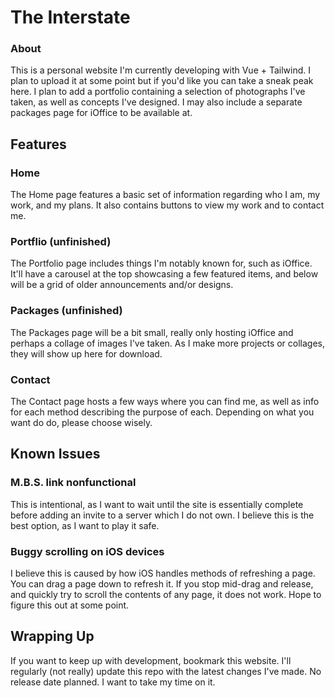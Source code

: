 # The Interstate

### About
This is a personal website I'm currently developing with Vue + Tailwind. I plan to upload it at some point but if you'd like you can take a sneak peak here. I plan to add a portfolio containing a selection of photographs I've taken, as well as concepts I've designed. I may also include a separate packages page for iOffice to be available at.

## Features
### Home
The Home page features a basic set of information regarding who I am, my work, and my plans. It also contains buttons to view my work and to contact me.

### Portflio (unfinished)
The Portfolio page includes things I'm notably known for, such as iOffice. It'll have a carousel at the top showcasing a few featured items, and below will be a grid of older announcements and/or designs.

### Packages (unfinished)
The Packages page will be a bit small, really only hosting iOffice and perhaps a collage of images I've taken. As I make more projects or collages, they will show up here for download.

### Contact
The Contact page hosts a few ways where you can find me, as well as info for each method describing the purpose of each. Depending on what you want do do, please choose wisely.

## Known Issues
### M.B.S. link nonfunctional
This is intentional, as I want to wait until the site is essentially complete before adding an invite to a server which I do not own. I believe this is the best option, as I want to play it safe.

### Buggy scrolling on iOS devices
I believe this is caused by how iOS handles methods of refreshing a page. You can drag a page down to refresh it. If you stop mid-drag and release, and quickly try to scroll the contents of any page, it does not work. Hope to figure this out at some point.

## Wrapping Up
If you want to keep up with development, bookmark this website. I'll regularly (not really) update this repo with the latest changes I've made. No release date planned. I want to take my time on it.